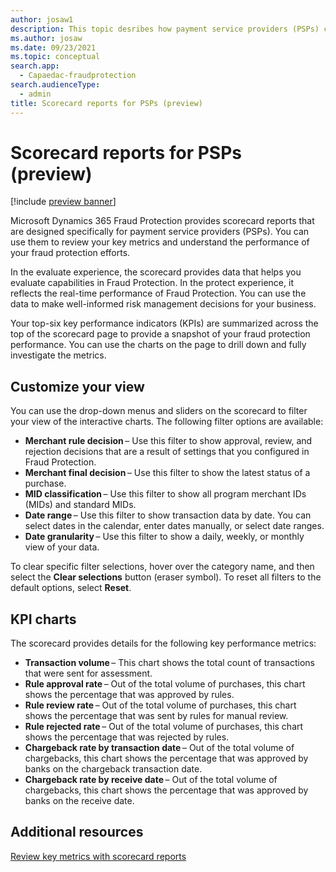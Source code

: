 ```yaml
---
author: josaw1
description: This topic desribes how payment service providers (PSPs) can use scorecard reports in Microsoft Dynamics 365 Fraud Protection to review key metrics and understand the performance of their fraud protection efforts.
ms.author: josaw
ms.date: 09/23/2021
ms.topic: conceptual
search.app: 
  - Capaedac-fraudprotection
search.audienceType:
  - admin
title: Scorecard reports for PSPs (preview)
---
```


# Scorecard reports for PSPs (preview)

[!include [preview banner](includes/preview-banner.md)]

Microsoft Dynamics 365 Fraud Protection provides scorecard reports that are designed specifically for payment service providers (PSPs). You can use them to review your key metrics and understand the performance of your fraud protection efforts.

In the evaluate experience, the scorecard provides data that helps you evaluate capabilities in Fraud Protection. In the protect experience, it reflects the real-time performance of Fraud Protection. You can use the data to make well-informed risk management decisions for your business.

Your top-six key performance indicators (KPIs) are summarized across the top of the scorecard page to provide a snapshot of your fraud protection performance. You can use the charts on the page to drill down and fully investigate the metrics.

## Customize your view

You can use the drop-down menus and sliders on the scorecard to filter your view of the interactive charts. The following filter options are available:

- **Merchant rule decision** – Use this filter to show approval, review, and rejection decisions that are a result of settings that you configured in Fraud Protection.
- **Merchant final decision** – Use this filter to show the latest status of a purchase.
- **MID classification** – Use this filter to show all program merchant IDs (MIDs) and standard MIDs.
- **Date range** – Use this filter to show transaction data by date. You can select dates in the calendar, enter dates manually, or select date ranges.
- **Date granularity** – Use this filter to show a daily, weekly, or monthly view of your data.

To clear specific filter selections, hover over the category name, and then select the **Clear selections** button (eraser symbol). To reset all filters to the default options, select **Reset**.

## KPI charts

The scorecard provides details for the following key performance metrics:

- **Transaction volume** – This chart shows the total count of transactions that were sent for assessment.
- **Rule approval rate** – Out of the total volume of purchases, this chart shows the percentage that was approved by rules.
- **Rule review rate** – Out of the total volume of purchases, this chart shows the percentage that was sent by rules for manual review.
- **Rule rejected rate** – Out of the total volume of purchases, this chart shows the percentage that was rejected by rules.
- **Chargeback rate by transaction date** – Out of the total volume of chargebacks, this chart shows the percentage that was approved by banks on the chargeback transaction date.
- **Chargeback rate by receive date** – Out of the total volume of chargebacks, this chart shows the percentage that was approved by banks on the receive date.

## Additional resources

[Review key metrics with scorecard reports](scorecard.md)
